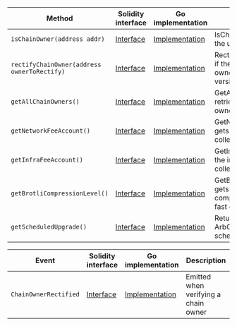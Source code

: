 <table>
    <thead>
      <tr>
        <th>Method</th>
        <th>Solidity interface</th>
        <th>Go implementation</th>
        <th>Description</th>
      </tr>
    </thead>
    <tbody>
      <tr>
            <td><code>isChainOwner(address addr)</code></td>
            <td><a href="https://github.com/OffchainLabs/nitro-contracts/blob/9a6bfad2363322099d399698751551ff044c7a72/src/precompiles/ArbOwnerPublic.sol#L11" target="_blank">Interface</a></td>
            <td><a href="https://github.com/OffchainLabs/nitro/blob/v2.2.5/precompiles/ArbOwnerPublic.go#L34" target="_blank">Implementation</a></td>
            <td>IsChainOwner checks if the user is a chain owner</td>
          </tr><tr>
            <td><code>rectifyChainOwner(address ownerToRectify)</code></td>
            <td><a href="https://github.com/OffchainLabs/nitro-contracts/blob/9a6bfad2363322099d399698751551ff044c7a72/src/precompiles/ArbOwnerPublic.sol#L18" target="_blank">Interface</a></td>
            <td><a href="https://github.com/OffchainLabs/nitro/blob/v2.2.5/precompiles/ArbOwnerPublic.go#L25" target="_blank">Implementation</a></td>
            <td>RectifyChainOwner checks if the account is a chain owner (Available in ArbOS version 11)</td>
          </tr><tr>
            <td><code>getAllChainOwners()</code></td>
            <td><a href="https://github.com/OffchainLabs/nitro-contracts/blob/9a6bfad2363322099d399698751551ff044c7a72/src/precompiles/ArbOwnerPublic.sol#L21" target="_blank">Interface</a></td>
            <td><a href="https://github.com/OffchainLabs/nitro/blob/v2.2.5/precompiles/ArbOwnerPublic.go#L20" target="_blank">Implementation</a></td>
            <td>GetAllChainOwners retrieves the list of chain owners</td>
          </tr><tr>
            <td><code>getNetworkFeeAccount()</code></td>
            <td><a href="https://github.com/OffchainLabs/nitro-contracts/blob/9a6bfad2363322099d399698751551ff044c7a72/src/precompiles/ArbOwnerPublic.sol#L24" target="_blank">Interface</a></td>
            <td><a href="https://github.com/OffchainLabs/nitro/blob/v2.2.5/precompiles/ArbOwnerPublic.go#L39" target="_blank">Implementation</a></td>
            <td>GetNetworkFeeAccount gets the network fee collector</td>
          </tr><tr>
            <td><code>getInfraFeeAccount()</code></td>
            <td><a href="https://github.com/OffchainLabs/nitro-contracts/blob/9a6bfad2363322099d399698751551ff044c7a72/src/precompiles/ArbOwnerPublic.sol#L27" target="_blank">Interface</a></td>
            <td><a href="https://github.com/OffchainLabs/nitro/blob/v2.2.5/precompiles/ArbOwnerPublic.go#L44" target="_blank">Implementation</a></td>
            <td>GetInfraFeeAccount gets the infrastructure fee collector</td>
          </tr><tr>
            <td><code>getBrotliCompressionLevel()</code></td>
            <td><a href="https://github.com/OffchainLabs/nitro-contracts/blob/9a6bfad2363322099d399698751551ff044c7a72/src/precompiles/ArbOwnerPublic.sol#L30" target="_blank">Interface</a></td>
            <td><a href="https://github.com/OffchainLabs/nitro/blob/v2.2.5/precompiles/ArbOwnerPublic.go#L52" target="_blank">Implementation</a></td>
            <td>GetBrotliCompressionLevel gets the current brotli compression level used for fast compression</td>
          </tr><tr>
            <td><code>getScheduledUpgrade()</code></td>
            <td><a href="https://github.com/OffchainLabs/nitro-contracts/blob/9a6bfad2363322099d399698751551ff044c7a72/src/precompiles/ArbOwnerPublic.sol#L35" target="_blank">Interface</a></td>
            <td><a href="https://github.com/OffchainLabs/nitro/blob/v2.2.5/precompiles/ArbOwnerPublic.go#L58" target="_blank">Implementation</a></td>
            <td>Returns (0, 0, nil) if no ArbOS upgrade is scheduled.</td>
          </tr>
    </tbody>
  </table><table>
      <thead>
        <tr>
          <th>Event</th>
          <th>Solidity interface</th>
          <th>Go implementation</th>
          <th>Description</th>
        </tr>
      </thead>
      <tbody>
        <tr>
              <td><code>ChainOwnerRectified</code></td>
              <td><a href="https://github.com/OffchainLabs/nitro-contracts/blob/9a6bfad2363322099d399698751551ff044c7a72/src/precompiles/ArbOwnerPublic.sol#L40" target="_blank">Interface</a></td>
              <td><a href="https://github.com/OffchainLabs/nitro/blob/v2.2.5/precompiles/ArbOwnerPublic.go#L30" target="_blank">Implementation</a></td>
              <td>Emitted when verifying a chain owner</td>
            </tr>
      </tbody>
    </table>